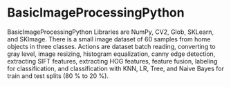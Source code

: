 # BasicImageProcessingPython
BasicImageProcessingPython
Libraries are NumPy, CV2, Glob, SKLearn, and SKImage.
There is a small image dataset of 60 samples from home objects in three classes. 
Actions are dataset batch reading, converting to gray level, image resizing, histogram equalization, canny edge detection, extracting SIFT features, extracting HOG features, feature fusion, labeling for classification, and classification with KNN, LR, Tree, and Naive Bayes for train and test splits (80 % to 20 %).
